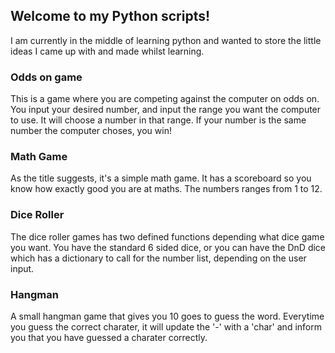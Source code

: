 ## Welcome to my Python scripts!

I am currently in the middle of learning python and wanted to store the little ideas I came up with and made whilst learning.

### Odds on game

This is a game where you are competing against the computer on odds on. You input your desired number, and input the range you want the computer to use. It will choose a number in that range. If your number is the same number the computer choses, you win! 

### Math Game

As the title suggests, it's a simple math game. It has a scoreboard so you know how exactly good you are at maths. The numbers ranges from 1 to 12. 

### Dice Roller

The dice roller games has two defined functions depending what dice game you want. You have the standard 6 sided dice, or you can have the DnD dice which has a dictionary to call for the number list, depending on the user input. 

### Hangman

A small hangman game that gives you 10 goes to guess the word. Everytime you guess the correct charater, it will update the '-' with a 'char' and inform you that you have guessed a charater correctly.
